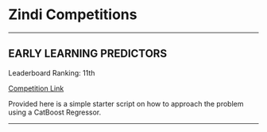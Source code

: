 # Zindi Competitions

<hr></hr>

## EARLY LEARNING PREDICTORS

Leaderboard Ranking: 11th

<a href=https://zindi.africa/competitions/datadrive2030-early-learning-predictors-challenge/>Competition Link</a>

Provided here is a simple starter script on how to approach the problem using a CatBoost Regressor.

<hr></hr>
